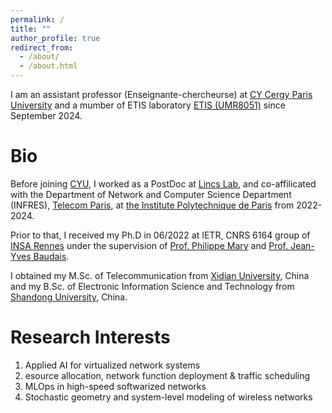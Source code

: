 ```yaml
---
permalink: /
title: ""
author_profile: true
redirect_from: 
  - /about/
  - /about.html
---
```


I am an assistant professor (Enseignante-chercheurse) at  [CY Cergy Paris University](https://www.cyu.fr/)  and a mumber of  ETIS laboratory [ETIS (UMR8051)](https://www.etis-lab.fr/) since September 2024.


Bio
======
Before joining [CYU](https://www.cyu.fr/), I worked as a PostDoc at [Lincs Lab](https://www.lincs.fr/), and co-affilicated with the Department of Network and Computer Science Department (INFRES), [Telecom Paris](https://www.telecom-paris.fr/en/school/departments/computer-science-networks), at [the Institute Polytechnique de Paris](https://www.ip-paris.fr/en) from 2022-2024. 

Prior to that,  I received my Ph.D in 06/2022 at IETR, CNRS 6164 group of [INSA Rennes](https://www.insa-rennes.fr/ietr-1.html) under the supervision of [Prof. Philippe Mary](https://pmary.perso.insa-rennes.fr/) and [Prof. Jean-Yves Baudais](http://jeanyves.baudais.free.fr/). 

I obtained my M.Sc. of Telecommunication from [Xidian University](https://www.xidian.edu.cn/), China and my B.Sc. of Electronic Information Science and Technology from [Shandong University](https://www.en.sdu.edu.cn/), China.


Research Interests
======
1. Applied AI for virtualized network systems
2. esource allocation, network function deployment & traffic scheduling
3. MLOps in high-speed softwarized networks
4. Stochastic geometry and system-level modeling of wireless networks




